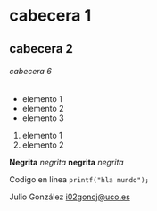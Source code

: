 # cabecera 1
## cabecera 2
###### cabecera 6

* elemento 1
* elemento 2
* elemento 3

1. elemento 1
1. elemento 2

**Negrita** *negrita*
__negrita__ _negrita_


Codigo en linea ```printf("hla mundo");```

Julio González <i02goncj@uco.es>
